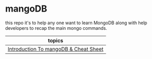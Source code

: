 # mangoDB

this repo it's to help any one want to learn MongoDB along with help developers to recap the main mongo commands.

| topics                                                  |
| ------------------------------------------------------- |
| [Introduction To mangoDB & Cheat Sheet ](mongo/main.md) |

<!-- [Author](https://github.com/ahmad-swedani)
[License](LICENSE) -->
